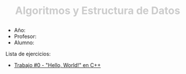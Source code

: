 # <p style="text-align: center; color: rgb(204, 204, 204)"><b>Algoritmos y Estructura de Datos</b></p>
* Año: 
* Profesor:
* Alumno:

Lista de ejercicios:

* [Trabajo #0 - "Hello, World!" en C++](../AED/00-CppHelloWorld)